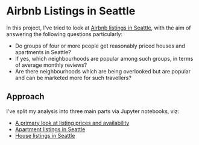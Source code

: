 # Airbnb Listings in Seattle

In this project, I've tried to look at [Airbnb listings in Seattle](https://www.kaggle.com/airbnb/seattle),
with the aim of answering the following questions particularly:

- Do groups of four or more people get reasonably
  priced houses and apartments in Seattle?
- If yes, which neighbourhoods are popular among such
  groups, in terms of average monthly reviews?
- Are there neighbourhoods which are being overlooked
  but are popular and can be marketed more for such travellers?

## Approach

I've split my analysis into three main parts via Jupyter notebooks, viz:

- [A primary look at listing prices and availability](https://github.com/sukanto-m/Seattle-Airbnb/blob/master/Seattle_Airbnb.ipynb)
- [Apartment listings in Seattle](https://github.com/sukanto-m/Seattle-Airbnb/blob/master/Seattle_Apartment_Listings.ipynb)
- [House listings in Seattle](https://github.com/sukanto-m/Seattle-Airbnb/blob/master/Seattle_House_Listings.ipynb)

 
